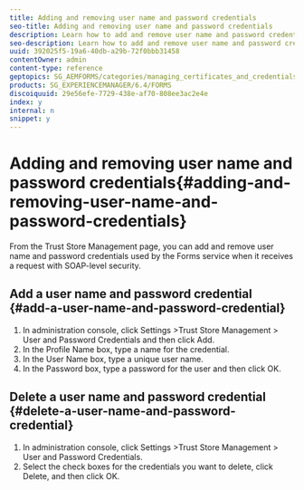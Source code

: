 ```yaml
---
title: Adding and removing user name and password credentials
seo-title: Adding and removing user name and password credentials
description: Learn how to add and remove user name and password credentials.
seo-description: Learn how to add and remove user name and password credentials.
uuid: 392025f5-19a6-40db-a29b-72f0bbb31458
contentOwner: admin
content-type: reference
geptopics: SG_AEMFORMS/categories/managing_certificates_and_credentials
products: SG_EXPERIENCEMANAGER/6.4/FORMS
discoiquuid: 29e56efe-7729-438e-af70-808ee3ac2e4e
index: y
internal: n
snippet: y
---
```


# Adding and removing user name and password credentials{#adding-and-removing-user-name-and-password-credentials}

From the Trust Store Management page, you can add and remove user name and password credentials used by the Forms service when it receives a request with SOAP-level security.

## Add a user name and password credential {#add-a-user-name-and-password-credential}

1. In administration console, click Settings &gt;Trust Store Management &gt; User and Password Credentials and then click Add.
1. In the Profile Name box, type a name for the credential.
1. In the User Name box, type a unique user name. 
1. In the Password box, type a password for the user and then click OK.

## Delete a user name and password credential {#delete-a-user-name-and-password-credential}

1. In administration console, click Settings &gt;Trust Store Management &gt; User and Password Credentials.
1. Select the check boxes for the credentials you want to delete, click Delete, and then click OK.

